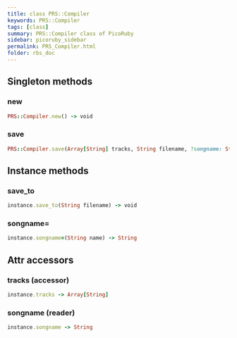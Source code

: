 ```yaml
---
title: class PRS::Compiler
keywords: PRS::Compiler
tags: [class]
summary: PRS::Compiler class of PicoRuby
sidebar: picoruby_sidebar
permalink: PRS_Compiler.html
folder: rbs_doc
---
```

## Singleton methods
### new

```ruby
PRS::Compiler.new() -> void
```
### save

```ruby
PRS::Compiler.save(Array[String] tracks, String filename, ?songname: String) -> void
```
## Instance methods
### save_to

```ruby
instance.save_to(String filename) -> void
```
### songname=

```ruby
instance.songname=(String name) -> String
```
## Attr accessors
### tracks (accessor)
```ruby
instance.tracks -> Array[String]
```
### songname (reader)
```ruby
instance.songname -> String
```

